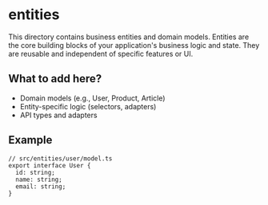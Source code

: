 # entities

This directory contains business entities and domain models. Entities are the core building blocks of your application's business logic and state. They are reusable and independent of specific features or UI.

## What to add here?
- Domain models (e.g., User, Product, Article)
- Entity-specific logic (selectors, adapters)
- API types and adapters

## Example
```
// src/entities/user/model.ts
export interface User {
  id: string;
  name: string;
  email: string;
}
``` 

